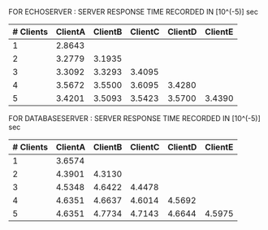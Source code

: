 FOR ECHOSERVER : 
SERVER RESPONSE TIME RECORDED IN [10^(-5)] sec

| # Clients | ClientA | ClientB | ClientC | ClientD | ClientE |
|-----------|---------|---------|---------|---------|---------|
|     1     |  2.8643 |         |         |         |         |  
|     2     |  3.2779 | 3.1935  |         |         |         |
|     3     |  3.3092 | 3.3293  | 3.4095  |         |         |
|     4     |  3.5672 | 3.5500  | 3.6095  | 3.4280  |         |
|     5     |  3.4201 | 3.5093  | 3.5423  | 3.5700  | 3.4390  |


FOR DATABASESERVER : 
SERVER RESPONSE TIME RECORDED IN [10^(-5)] sec

| # Clients | ClientA | ClientB | ClientC | ClientD | ClientE |
|-----------|---------|---------|---------|---------|---------|
|     1     |  3.6574 |         |         |         |         |  
|     2     |  4.3901 | 4.3130  |         |         |         |
|     3     |  4.5348 | 4.6422  | 4.4478  |         |         |
|     4     |  4.6351 | 4.6637  | 4.6014  | 4.5692  |         |
|     5     |  4.6351 | 4.7734  | 4.7143  | 4.6644  | 4.5975  |
